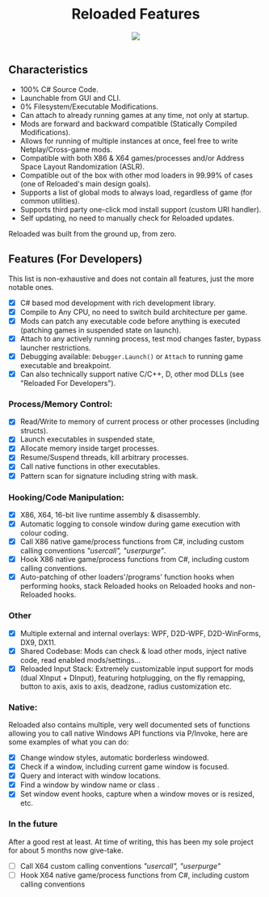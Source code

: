 
<div align="center">
	<h1>Reloaded Features</h1>
	<img src="https://i.imgur.com/mdohYO2.png" align="center" />
	<br/> <br/>
</div>

## Characteristics
 - 100% C# Source Code.
 - Launchable from GUI and CLI.
 - 0% Filesystem/Executable Modifications.
 - Can attach to already running games at any time, not only at startup.
 - Mods are forward and backward compatible (Statically Compiled Modifications).
 - Allows for running of multiple instances at once, feel free to write Netplay/Cross-game mods.
 - Compatible with both X86 & X64 games/processes and/or Address Space Layout Randomization (ASLR).
 - Compatible out of the box with other mod loaders in 99.99% of cases (one of Reloaded's main design goals).
 - Supports a list of global mods to always load, regardless of game (for common utilities).
 - Supports third party one-click mod install support (custom URI handler).
 - Self updating, no need to manually check for Reloaded updates.

Reloaded was built from the ground up, from zero.

## Features (For Developers)
This list is non-exhaustive and does not contain all features, just the more notable ones.

 - [x] C# based mod development with rich development library.
 - [x] Compile to Any CPU, no need to switch build architecture per game.
 - [x] Mods can patch any executable code before anything is executed (patching games in suspended state on launch).
 - [x] Attach to any actively running process, test mod changes faster, bypass launcher restrictions.
 - [x] Debugging available: `Debugger.Launch()` or `Attach` to running game executable and breakpoint.
 - [x] Can also technically support native C/C++, D, other mod DLLs (see "Reloaded For Developers").

### Process/Memory Control:
 - [x] Read/Write to memory of current process or other processes (including structs).
 - [x] Launch executables in suspended state,
 - [x] Allocate memory inside target processes.
 - [x] Resume/Suspend threads, kill arbitrary processes.
 - [x] Call native functions in other executables.
 - [x] Pattern scan for signature including string with mask.

### Hooking/Code Manipulation:

 - [x] X86, X64, 16-bit live runtime assembly & disassembly.
 - [x] Automatic logging to console window during game execution with colour coding.
 - [x] Call X86 native game/process functions from C#, including custom calling conventions *"usercall", "userpurge"*.
 - [X] Hook X86 native game/process functions from C#, including custom calling conventions.
 - [X] Auto-patching of other loaders'/programs' function hooks when performing hooks, stack Reloaded hooks on Reloaded hooks and non-Reloaded hooks.

### Other
- [x] Multiple external and internal overlays: WPF, D2D-WPF, D2D-WinForms, DX9, DX11.
- [x] Shared Codebase: Mods can check & load other mods, inject native code, read enabled mods/settings...
- [x] Reloaded Input Stack: Extremely customizable input support for mods (dual XInput + DInput), featuring hotplugging, on the fly remapping, button to axis, axis to axis, deadzone, radius customization etc.

### Native:
Reloaded also contains multiple, very well documented sets of functions allowing you to call native Windows API functions via P/Invoke, here are some examples of what you can do:

 - [x] Change window styles, automatic borderless windowed.
 - [x] Check if a window, including current game window is focused.
 - [x] Query and interact with window locations.
 - [x] Find a window by window name or class .
 - [x] Set window event hooks, capture when a window moves or is resized, etc.

### In the future
After a good rest at least. At time of writing, this has been my sole project for about 5 months now give-take.
 - [ ] Call X64 custom calling conventions *"usercall", "userpurge"*
 - [ ] Hook X64 native game/process functions from C#, including custom calling conventions